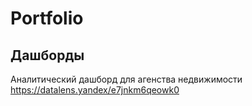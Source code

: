 # Portfolio

## Дашборды
Аналитический дашборд для агенства недвижимости https://datalens.yandex/e7jnkm6qeowk0
